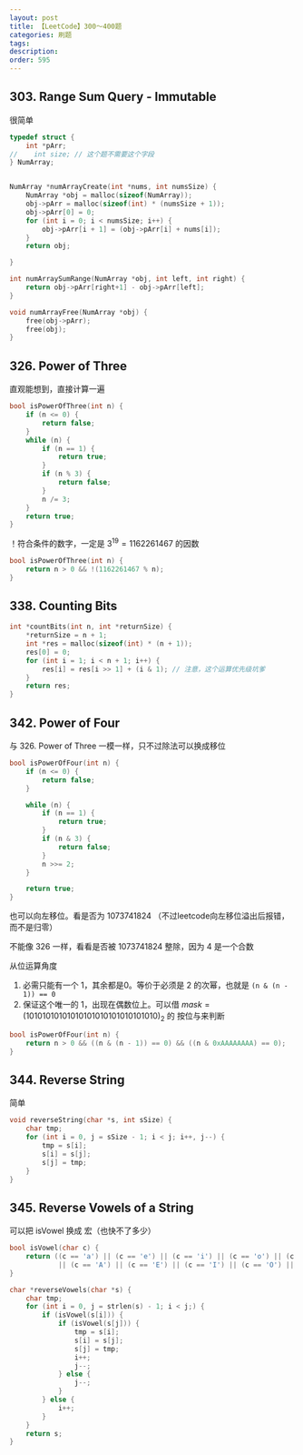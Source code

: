 ```yaml
---
layout: post
title: 【LeetCode】300～400题
categories: 刷题
tags:
description:
order: 595
---
```


## 303. Range Sum Query - Immutable

很简单

```c
typedef struct {
    int *pArr;
//    int size; // 这个题不需要这个字段
} NumArray;


NumArray *numArrayCreate(int *nums, int numsSize) {
    NumArray *obj = malloc(sizeof(NumArray));
    obj->pArr = malloc(sizeof(int) * (numsSize + 1));
    obj->pArr[0] = 0;
    for (int i = 0; i < numsSize; i++) {
        obj->pArr[i + 1] = (obj->pArr[i] + nums[i]);
    }
    return obj;

}

int numArraySumRange(NumArray *obj, int left, int right) {
    return obj->pArr[right+1] - obj->pArr[left];
}

void numArrayFree(NumArray *obj) {
    free(obj->pArr);
    free(obj);
}
```


## 326. Power of Three


直观能想到，直接计算一遍
```c
bool isPowerOfThree(int n) {
    if (n <= 0) {
        return false;
    }
    while (n) {
        if (n == 1) {
            return true;
        }
        if (n % 3) {
            return false;
        }
        n /= 3;
    }
    return true;
}
```

！符合条件的数字，一定是 $3^19 = 1162261467$ 的因数

```c
bool isPowerOfThree(int n) {
    return n > 0 && !(1162261467 % n);
}
```


## 338. Counting Bits

```c
int *countBits(int n, int *returnSize) {
    *returnSize = n + 1;
    int *res = malloc(sizeof(int) * (n + 1));
    res[0] = 0;
    for (int i = 1; i < n + 1; i++) {
        res[i] = res[i >> 1] + (i & 1); // 注意，这个运算优先级坑爹
    }
    return res;
}
```


## 342. Power of Four


与 326. Power of Three 一模一样，只不过除法可以换成移位

```c
bool isPowerOfFour(int n) {
    if (n <= 0) {
        return false;
    }

    while (n) {
        if (n == 1) {
            return true;
        }
        if (n & 3) {
            return false;
        }
        n >>= 2;
    }

    return true;
}
```

也可以向左移位。看是否为 1073741824 （不过leetcode向左移位溢出后报错，而不是归零）

不能像 326 一样，看看是否被 1073741824 整除，因为 4 是一个合数

从位运算角度
1. 必需只能有一个 1，其余都是0。等价于必须是 2 的次幂，也就是 `(n & (n - 1)) == 0`
2. 保证这个唯一的 1，出现在偶数位上。可以借 $mask=(10101010101010101010101010101010)_2$ 的 按位与来判断

```c
bool isPowerOfFour(int n) {
    return n > 0 && ((n & (n - 1)) == 0) && ((n & 0xAAAAAAAA) == 0);
}
```


## 344. Reverse String

简单

```c
void reverseString(char *s, int sSize) {
    char tmp;
    for (int i = 0, j = sSize - 1; i < j; i++, j--) {
        tmp = s[i];
        s[i] = s[j];
        s[j] = tmp;
    }
}
```

## 345. Reverse Vowels of a String

可以把 isVowel 换成 宏（也快不了多少）

```c
bool isVowel(char c) {
    return ((c == 'a') || (c == 'e') || (c == 'i') || (c == 'o') || (c == 'u')
            || (c == 'A') || (c == 'E') || (c == 'I') || (c == 'O') || (c == 'U'));
}

char *reverseVowels(char *s) {
    char tmp;
    for (int i = 0, j = strlen(s) - 1; i < j;) {
        if (isVowel(s[i])) {
            if (isVowel(s[j])) {
                tmp = s[i];
                s[i] = s[j];
                s[j] = tmp;
                i++;
                j--;
            } else {
                j--;
            }
        } else {
            i++;
        }
    }
    return s;
}
```
